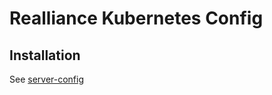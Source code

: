# Realliance Kubernetes Config

## Installation

See [server-config](https://github.com/realliance/server-config)
